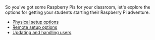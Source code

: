 So you've got some Raspberry Pis for your classroom, let's explore the options for getting your students starting their Raspberry Pi adventure.

- [Physical setup options](physical-setup.md)
- [Remote setup options](remote.md)
- [Updating and handling users](user-management.md)
